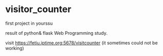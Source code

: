 # visitor_counter
first project in yourssu

result of python& flask Web Programming study.

visit https://fetiu.iptime.org:5678/visitcounter
(it sometimes could not be working)
